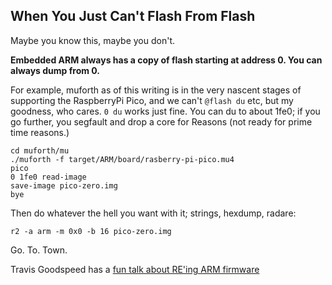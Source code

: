 ## When You Just Can't Flash From Flash

Maybe you know this, maybe you don't.

**Embedded ARM always has a copy of flash starting at address 0.  You can always
dump from 0.**

For example, muforth as of this writing is in the very nascent stages of supporting
the RaspberryPi Pico, and we can't ```@flash du``` etc, but my goodness, who cares. ```0 du``` works 
just fine. You can du to about 1fe0; if you go further, you segfault and drop a core for Reasons 
(not ready for prime time reasons.)
```
cd muforth/mu
./muforth -f target/ARM/board/rasberry-pi-pico.mu4
pico
0 1fe0 read-image
save-image pico-zero.img
bye
```

Then do whatever the hell you want with it; strings, hexdump, radare:
```
r2 -a arm -m 0x0 -b 16 pico-zero.img
```
Go. To. Town.

Travis Goodspeed has a [fun talk about RE'ing ARM firmware](https://youtube.com/watch?v=GX8-K4TssjY)

